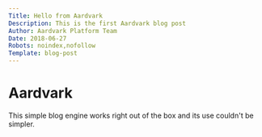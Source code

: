 ```yaml
---
Title: Hello from Aardvark
Description: This is the first Aardvark blog post
Author: Aardvark Platform Team
Date: 2018-06-27
Robots: noindex,nofollow
Template: blog-post
---
```


# Aardvark
This simple blog engine works right out of the box and its use couldn't be simpler.